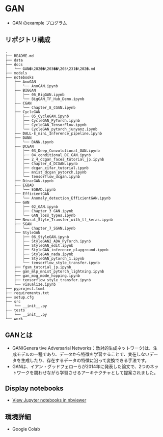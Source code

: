 # GAN

- GAN のexample プログラム

## リポジトリ構成

```
.
├── README.md
├── data
├── docs
│   └── GAN�\202��\203��\203\231�\202�.md
├── models
├── notebooks
│   ├── AnoGAN
│   │   └── AnoGAN.ipynb
│   ├── BIGGAN
│   │   ├── 06_BigGAN.ipynb
│   │   └── BigGAN_TF_Hub_Demo.ipynb
│   ├── CGAN
│   │   └── Chapter_8_CGAN.ipynb
│   ├── CycleGAN
│   │   ├── 05_CycleGAN.ipynb
│   │   ├── CycleGAN_PyTorch.ipynb
│   │   ├── CycleGAN_TensorFlow.ipynb
│   │   └── CycleGAN_pytorch_junyanz.ipynb
│   ├── DALL·E_mini_Inference_pipeline.ipynb
│   ├── DANN
│   │   └── DANN.ipynb
│   ├── DCGAN
│   │   ├── 03_Deep_Convolutional_GAN.ipynb
│   │   ├── 04_conditional_DC_GAN.ipynb
│   │   ├── 2_4_dcgan_faces_tutorial_jp.ipynb
│   │   ├── Chapter_4_DCGAN.ipynb
│   │   ├── dcgan_cifar_tutorial.ipynb
│   │   ├── mnist_dcgan_pytorch.ipynb
│   │   └── tensorflow_dcgan.ipynb
│   ├── DiracGAN.ipynb
│   ├── EGBAD
│   │   └── EGBAD.ipynb
│   ├── EfficientGAN
│   │   └── Anomaly_detection_EfficientGAN.ipynb
│   ├── GAN
│   │   ├── 02_GAN.ipynb
│   │   ├── Chapter_3_GAN.ipynb
│   │   └── GAN_loss_types.ipynb
│   ├── Neural_Style_Transfer_with_tf_keras.ipynb
│   ├── SGAN
│   │   └── Chapter_7_SGAN.ipynb
│   ├── StyleGAN
│   │   ├── 06_StyleGAN.ipynb
│   │   ├── StyleGAN2_ADA_PyTorch.ipynb
│   │   ├── StyleGAN_edit.ipynb
│   │   ├── StyleGAN_inference_playground.ipynb
│   │   ├── StyleGAN_nada.ipynb
│   │   ├── StyleGAN_pytorch_1.ipynb
│   │   └── tensorflow_style_transfer.ipynb
│   ├── fgsm_tutorial_jp.ipynb
│   ├── gan_mlp_mnist_pytorch_lightning.ipynb
│   ├── gan_mog_mode_hopping.ipynb
│   ├── tensorflow_style_transfer.ipynb
│   └── visualize.ipynb
├── pyproject.toml
├── requirements.txt
├── setup.cfg
├── src
│   └── __init__.py
├── tests
│   └── __init__.py
└── work
```

## GANとは

- GAN(Genera tive Adversarial Networks：敵対的生成ネットワーク)は、生成モデルの一種であり、データから特徴を学習することで、実在しないデータを生成したり、存在するデータの特徴に沿って変換できる手法です。
- GANは、イアン・グッドフェローらが2014年に発表した論文で、2つのネットワークを競わせながら学習させるアーキテクチャとして提案されました。

## Display notebooks

- [View Jupyter notebooks in nbviewer](https://nbviewer.jupyter.org/github/ykato27/GAN/tree/main/notebooks/)

## 環境詳細

- Google Colab
